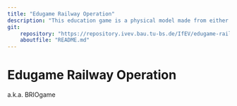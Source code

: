```yaml
---
title: "Edugame Railway Operation"
description: "This education game is a physical model made from either paper craft or a wooden railway. It comes with tasks to illustrate block division, routes, timetabling, and infrastructure planning for students to immerse themselves in the problems of rail-guided transport."
git:
    repository: "https://repository.ivev.bau.tu-bs.de/IfEV/edugame-railway-operation/"
    aboutfile: "README.md"
---
```


# Edugame Railway Operation

a.k.a. BRIOgame
